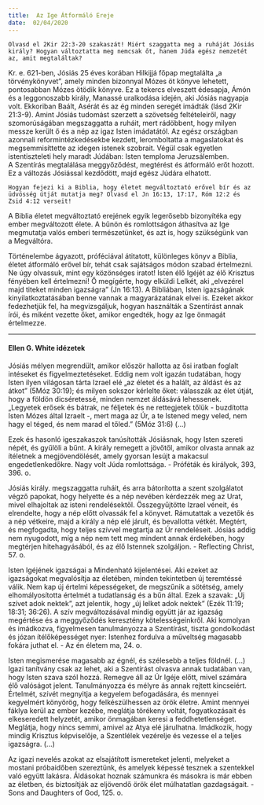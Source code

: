 ```yaml
---
title:  Az Ige Átformáló Ereje
date:  02/04/2020
---
```


`Olvasd el 2Kir 22:3-20 szakaszát! Miért szaggatta meg a ruháját Jósiás király? Hogyan változtatta meg nemcsak őt, hanem Júda egész nemzetét az, amit megtaláltak?`

Kr. e. 621-ben, Jósiás 25 éves korában Hilkijjá főpap megtalálta „a törvénykönyvet”, amely minden bizonnyal Mózes öt könyve lehetett, pontosabban Mózes ötödik könyve. Ez a tekercs elveszett édesapja, Ámón és a leggonoszabb király, Manassé uralkodása idején, aki Jósiás nagyapja volt. Ekkoriban Baált, Asérát és az ég minden seregét imádták (lásd 2Kir 21:3-9). Amint Jósiás tudomást szerzett a szövetség feltételeiről, nagy szomorúságában megszaggatta a ruháit, mert rádöbbent, hogy milyen messze került ő és a nép az igaz Isten imádatától. Az egész országban azonnali reformintézkedésekbe kezdett, leromboltatta a magaslatokat és megsemmisíttette az idegen istenek szobrait. Végül csak egyetlen istentiszteleti hely maradt Júdában: Isten temploma Jeruzsálemben. A Szentírás megtalálása meggyőződést, megtérést és átformáló erőt hozott. Ez a változás Jósiással kezdődött, majd egész Júdára elhatott.

`Hogyan fejezi ki a Biblia, hogy életet megváltoztató erővel bír és az üdvösség útját mutatja meg? Olvasd el Jn 16:13, 17:17, Róm 12:2 és Zsid 4:12 verseit!`

A Biblia életet megváltoztató erejének egyik legerősebb bizonyítéka egy ember megváltozott élete. A bűnön és romlottságon áthasítva az Ige megmutatja valós emberi természetünket, és azt is, hogy szükségünk van a Megváltóra.

Történelembe ágyazott, próféciával átitatott, különleges könyv a Biblia, életet átformáló erővel bír, tehát csak sajátságos módon szabad értelmezni. Ne úgy olvassuk, mint egy közönséges iratot! Isten élő Igéjét az élő Krisztus fényében kell értelmezni! Ő megígérte, hogy elküldi Lelkét, aki „elvezérel majd titeket minden igazságra” (Jn 16:13). A Bibliában, Isten igazságának kinyilatkoztatásában benne vannak a magyarázatának elvei is. Ezeket akkor fedezhetjük fel, ha megvizsgáljuk, hogyan használták a Szentírást annak írói, és miként vezette őket, amikor engedték, hogy az Ige önmagát értelmezze.

---

#### Ellen G. White idézetek

Jósiás mélyen megrendült, amikor először hallotta az ősi iratban foglalt intéseket és figyelmeztetéseket. Eddig nem volt igazán tudatában, hogy Isten ilyen világosan tárta Izrael elé „az életet és a halált, az áldást és az átkot” (5Móz 30:19); és milyen sokszor kérlelte őket: válasszák az élet útját, hogy a földön dicséretessé, minden nemzet áldásává lehessenek. „Legyetek erősek és bátrak, ne féljetek és ne rettegjetek tőlük - buzdította Isten Mózes által Izraelt -, mert maga az Úr, a te Istened megy veled, nem hagy el téged, és nem marad el tőled.” (5Móz 31:6) (...)

Ezek és hasonló igeszakaszok tanúsították Jósiásnak, hogy Isten szereti népét, és gyűlöli a bűnt. A király remegett a jövőtől, amikor olvasta annak az ítéletnek a megjövendölését, amely gyorsan lesújt a makacsul engedetlenkedőkre. Nagy volt Júda romlottsága. - Próféták és királyok, 393, 396. o.

Jósiás király. megszaggatta ruháit, és arra bátorította a szent szolgálatot végző papokat, hogy helyette és a nép nevében kérdezzék meg az Urat, mivel elhajoltak az isteni rendelésektől. Összegyűjtötte Izrael véneit, és elrendelte, hogy a nép előtt olvassák fel a könyvet. Rámutattak a vezetők és a nép vétkeire, majd a király a nép elé járult, és bevallotta vétkét. Megtért, és megfogadta, hogy teljes szívvel megtartja az Úr rendeléseit. Jósiás addig nem nyugodott, míg a nép nem tett meg mindent annak érdekében, hogy megtérjen hitehagyásából, és az élő Istennek szolgáljon. - Reflecting Christ, 57. o.

Isten Igéjének igazságai a Mindenható kijelentései. Aki ezeket az igazságokat megvalósítja az életében, minden tekintetben új teremtéssé válik. Nem kap új értelmi képességeket, de megszűnik a sötétség, amely elhomályosította értelmét a tudatlanság és a bűn által. Ezek a szavak: „Új szívet adok nektek”, azt jelentik, hogy „új lelket adok nektek” (Ezék 11:19; 18:31; 36:26). A szív megváltozásával mindig együtt jár az igazság megértése és a meggyőződés keresztény kötelességeinkről. Aki komolyan és imádkozva, figyelmesen tanulmányozza a Szentírást, tiszta gondolkodást és józan ítélőképességet nyer: Istenhez fordulva a műveltség magasabb fokára juthat el. - Az én életem ma, 24. o.

Isten megismerése magasabb az égnél, és szélesebb a teljes földnél. (...) Igazi tanítvány csak az lehet, aki a Szentírást olvasva annak tudatában van, hogy Isten szava szól hozzá. Remegve áll az Úr Igéje előtt, mivel számára élő valóságot jelent. Tanulmányozza és mélyre ás annak rejtett kincseiért. Értelmét, szívét megnyitja a kegyelem befogadására, és mennyei kegyelmért könyörög, hogy felkészülhessen az örök életre. Amint mennyei fáklya kerül az ember kezébe, meglátja törékeny voltát, fogyatkozásait és elkeseredett helyzetét, amikor önmagában keresi a feddhetetlenséget. Meglátja, hogy nincs semmi, amivel az Atya elé járulhatna. Imádkozik, hogy mindig Krisztus képviselője, a Szentlélek vezérelje és vezesse el a teljes igazságra. (...)

Az igazi nevelés azokat az elsajátított ismereteket jelenti, melyeket a mostani próbaidőben szereztünk, és amelyek képessé tesznek a szentekkel való együtt lakásra. Áldásokat hoznak számunkra és másokra is már ebben az életben, és biztosítják az eljövendő örök élet múlhatatlan gazdagságait. - Sons and Daughters of God, 125. o.

